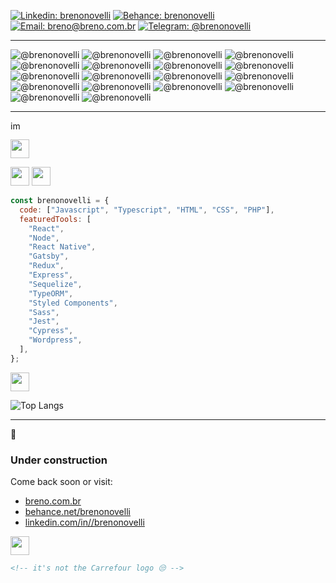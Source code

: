 [![Linkedin: brenonovelli](https://img.shields.io/badge/-brenonovelli-0077B5?style=for-the-badge&logo=Linkedin&logoColor=white)](https://www.linkedin.com/in/brenonovelli/)
[![Behance: brenonovelli](https://img.shields.io/badge/-brenonovelli-1769FF?style=for-the-badge&logo=Behance&logoColor=white)](https://www.behance.com/brenonovelli/)
[![Email: breno@breno.com.br](https://img.shields.io/badge/-breno@breno.com.br-D14836?style=for-the-badge&logo=Gmail&labelColor=&logoColor=white)](https://www.linkedin.com/in/brenonovelli/)
[![Telegram: @brenonovelli](https://img.shields.io/badge/-@brenonovelli-2CA5E0?style=for-the-badge&logo=Telegram&labelColor=&logoColor=white)](https://t.me/brenonovelli)

---

![ @brenonovelli](https://img.shields.io/badge/JavaScript-282A37?style=for-the-badge&logo=JavaScript)
![ @brenonovelli](https://img.shields.io/badge/TypeScript-007ACC?style=for-the-badge&logo=TypeScript)
![ @brenonovelli](https://img.shields.io/badge/HTML5-E34F26?style=for-the-badge&logo=HTML5&logoColor=white)
![ @brenonovelli](https://img.shields.io/badge/CSS3-1572B6?style=for-the-badge&logo=CSS3)
![ @brenonovelli](https://img.shields.io/badge/React-0088CC?style=for-the-badge&logo=React&logoColor=white)
![ @brenonovelli](https://img.shields.io/badge/Node.JS-339933?style=for-the-badge&logo=Node.JS&logoColor=white)
![ @brenonovelli](https://img.shields.io/badge/Gatsby-663399?style=for-the-badge&logo=Gatsby)
![ @brenonovelli](https://img.shields.io/badge/Redux-764ABC?style=for-the-badge&logo=Redux)
![ @brenonovelli](https://img.shields.io/badge/Styled_Components-DB7093?style=for-the-badge&logo=styled-components&logoColor=white)
![ @brenonovelli](https://img.shields.io/badge/Sass-CC6699?style=for-the-badge&logo=Sass&logoColor=white)
![ @brenonovelli](https://img.shields.io/badge/Jest-C21325?style=for-the-badge&logo=Jest)
![ @brenonovelli](https://img.shields.io/badge/Cypress-17202C?style=for-the-badge&logo=Cypress)
![ @brenonovelli](https://img.shields.io/badge/Netlify_CMS-00C7B7?style=for-the-badge&logo=Netlify&logoColor=white)
![ @brenonovelli](https://img.shields.io/badge/WordPress-21759B?style=for-the-badge&logo=WordPress)
![ @brenonovelli](https://img.shields.io/badge/Affinity_Designer-1B72BE?style=for-the-badge&logo=Affinity-Designer)
![ @brenonovelli](https://img.shields.io/badge/Affinity_Photo-7E4DD2?style=for-the-badge&logo=affinity-photo&logoColor=white)
![ @brenonovelli](https://img.shields.io/badge/Adobe_XD-FF26BE?style=for-the-badge&logo=adobe-xd&logoColor=white)
![ @brenonovelli](https://img.shields.io/badge/Figma-F24E1E?style=for-the-badge&logo=Figma&logoColor=white)

---

<p>
  <img src="https://github.com/brenonovelli/brenonovelli/raw/master/assets/import.svg" height="16" alt="import * as benove" />
</p>

<p>
  <img src="https://github.com/brenonovelli/brenonovelli/raw/master/assets/b.profile.svg" height="30" />
</p>

<p>
  <img src="https://github.com/brenonovelli/brenonovelli/raw/master/assets/b.dev.svg" height="30" />

  <img src="https://github.com/brenonovelli/brenonovelli/raw/master/assets/b.des.svg" height="30" />
</p>

```javascript
const brenonovelli = {
  code: ["Javascript", "Typescript", "HTML", "CSS", "PHP"],
  featuredTools: [
    "React",
    "Node",
    "React Native",
    "Gatsby",
    "Redux",
    "Express",
    "Sequelize",
    "TypeORM",
    "Styled Components",
    "Sass",
    "Jest",
    "Cypress",
    "Wordpress",
  ],
};
```

<p>
  <img src="https://github.com/brenonovelli/brenonovelli/raw/master/assets/b.stats.svg" height="30" />
</p>

![Top Langs](https://github-readme-stats.vercel.app/api/top-langs/?username=brenonovelli&layout=compact)

---

<p>
  🚧
</p>

### Under construction

Come back soon or visit:

- [breno.com.br](https://www.breno.com.br)
- [behance.net/brenonovelli](https://www.behance.net/brenonovelli)
- [linkedin.com/in//brenonovelli](https://www.linkedin.com/in//brenonovelli)

<div>
  <img src="https://github.com/brenonovelli/brenonovelli/raw/master/assets/b.end.svg" height="30" />
</div>

```html
<!-- it's not the Carrefour logo 😒 -->
```

<!--
**brenonovelli/brenonovelli** is a ✨ _special_ ✨ repository because its `README.md` (this file) appears on your GitHub profile.

Here are some ideas to get you started:

- 🔭 I’m currently working on ...
- 🌱 I’m currently learning ...
- 👯 I’m looking to collaborate on ...
- 🤔 I’m looking for help with ...
- 💬 Ask me about ...
- 📫 How to reach me: ...
- 😄 Pronouns: ...
- ⚡ Fun fact: ...
-->
